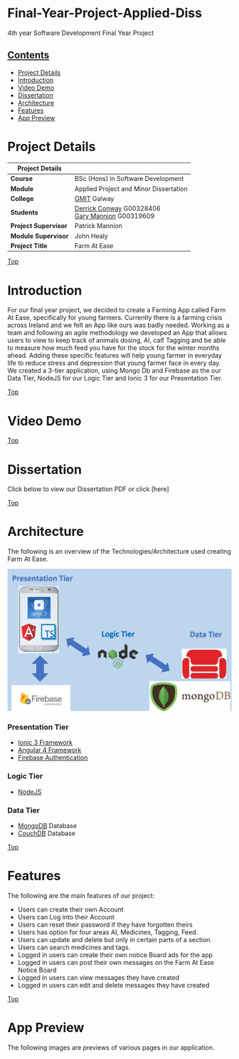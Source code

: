 # Final-Year-Project-Applied-Diss
4th year Software Development Final Year Project

## [Contents](#contents)
* [Project Details](#details)
* [Introduction](#intro)
* [Video Demo](#demo)
* [Dissertation](#dissertation)
* [Architecture](#arc) 
* [Features](#features)
* [App Preview](#preview)

# Project Details<a name = "details"></a>

| Project Details   |     |
| --- | --- |
| **Course** | BSc (Hons) in Software Development  |
| **Module** |  Applied Project and Minor Dissertation |
| **College** | [GMIT](http://www.gmit.ie/) Galway |
| **Students** | [Derrick Conway](https://www.linkedin.com/in/derrick-conway-12b81113a/) G00328406 <br/> [Gary Mannion](https://www.linkedin.com/in/gary-mannion-56236713a/) G00319609|
| **Project Supervisor** | Patrick Mannion |
| **Module Supervisor** | John Healy |
| **Project Title** | Farm At Ease |


[Top](#contents) 

# Introduction<a name = "intro"></a>
For our final year project, we decided to create a Farming App called Farm At Ease, specifically for young farmers. Currently there is a farming crisis across Ireland and we felt an App like ours was badly needed.  Working as a team and following an agile methodology we developed an App that allows users to view to keep track of animals dosing, AI, calf Tagging and be able to measure how much feed you have for the stock for the winter months ahead.  Adding these specific features will help young farmer in everyday life to reduce stress and depression that young farmer face in every day.  We created a 3-tier application, using Mongo Db and Firebase as the our Data Tier, NodeJS for our Logic Tier and Ionic 3 for our Presentation Tier.  


[Top](#contents) 

# Video Demo<a name = "demo"></a>

[Top](#contents) 

# Dissertation<a name = "dissertation"></a>
Click below to view our Dissertation PDF or click [here]

[Top](#contents) 

# Architecture<a name = "arc"></a>
The following is an overview of the Technologies/Architecture used creating Farm At Ease.

<p align="center"><kbd><img src="https://github.com/Gazza1996/Final-Year-Project-Applied-Diss/blob/master/Images/architecture.png"></p></kbd>

### Presentation Tier

* [Ionic 3 Framework](https://ionicframework.com/docs/)
* [Angular 4 Framework](https://angular.io/)
* [Firebase Authentication](https://firebase.google.com/)

### Logic Tier
* [NodeJS](https://nodejs.org/en/)

### Data Tier
* [MongoDB](https://www.mongodb.com/company) Database 
* [CouchDB](http://couchdb.apache.org/) Database

[Top](#contents) 

# Features<a name = "features"></a>
The following are the main features of our project:
* Users can create their own Account
* Users can Log into their Account
* Users can reset their password if they have forgotten theirs
* Users has option for four areas AI, Medicines, Tagging, Feed.
* Users can update and delete but only in certain parts of a section.
* Users can search medicines and tags.
* Logged in users can create their own notice Board ads for the app
* Logged in users can post their own messages on the Farm At Ease Notice Board
* Logged in users can view messages they have created
* Logged in users can edit and delete messages they have created

[Top](#contents) 

# App Preview<a name = "preview"></a>
The following images are previews of various pages in our application. 
